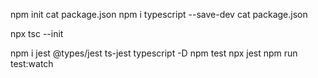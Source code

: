 



npm init
cat package.json
npm i typescript --save-dev
cat package.json

npx tsc --init

npm i jest @types/jest ts-jest typescript -D
npm test
npx jest
npm run test:watch


